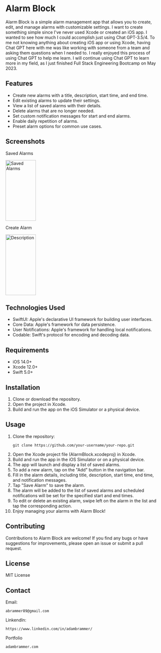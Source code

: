 # Alarm Block

Alarm Block is a simple alarm management app that allows you to create, edit, and manage alarms with customizable settings. I want to create something simple since I've never used Xcode or created an iOS app. I wanted to see how much I could accomplish just using Chat GPT-3.5/4. To me not knowing anything about creating iOS app or using Xcode, having Chat GPT here with me was like working with someone from a team and asking them questions when I needed to. I really enjoyed this process of using Chat GPT to help me learn. I will continue using Chat GPT to learn more in my field, as I just finished Full Stack Engineering Bootcamp on May 2023.

## Features

- Create new alarms with a title, description, start time, and end time.
- Edit existing alarms to update their settings.
- View a list of saved alarms with their details.
- Delete alarms that are no longer needed.
- Set custom notification messages for start and end alarms.
- Enable daily repetition of alarms.
- Preset alarm options for common use cases.

## Screenshots
Saved Alarms                                  

<img src="https://i.imgur.com/vp89okF.png" alt="Saved Alarms" width="100" height="200">

Create Alarm

<img src="https://i.imgur.com/IFMvLJo.png" alt="Description" width="100" height="200">




## Technologies Used

- SwiftUI: Apple's declarative UI framework for building user interfaces.
- Core Data: Apple's framework for data persistence.
- User Notifications: Apple's framework for handling local notifications.
- Codable: Swift's protocol for encoding and decoding data.

## Requirements

- iOS 14.0+
- Xcode 12.0+
- Swift 5.0+

## Installation

1. Clone or download the repository.
2. Open the project in Xcode.
3. Build and run the app on the iOS Simulator or a physical device.

## Usage

1. Clone the repository:
    ```
    git clone https://github.com/your-username/your-repo.git
    ```
2. Open the Xcode project file (AlarmBlock.xcodeproj) in Xcode.
3. Build and run the app in the iOS Simulator or on a physical device.
4. The app will launch and display a list of saved alarms.
5. To add a new alarm, tap on the "Add" button in the navigation bar.
6. Fill in the alarm details, including title, description, start time, end time, and notification messages.
7. Tap "Save Alarm" to save the alarm.
8. The alarm will be added to the list of saved alarms and scheduled notifications will be set for the specified start and end times.
9. To edit or delete an existing alarm, swipe left on the alarm in the list and tap the corresponding action.
10. Enjoy managing your alarms with Alarm Block!


## Contributing

Contributions to Alarm Block are welcome! If you find any bugs or have suggestions for improvements, please open an issue or submit a pull request.

## License

MIT License

## Contact

Email:
 ```
 abrammer89@gmail.com 
 ```
LinkendIn:
```
https://www.linkedin.com/in/adambrammer/
```
Portfolio
```
adambrammer.com
```

